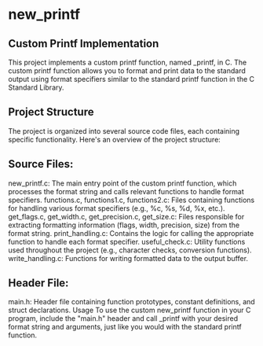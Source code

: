 # new_printf

## Custom Printf Implementation
This project implements a custom printf function, named _printf, in C. 
The custom printf function allows you to format and print data to the standard output using format specifiers similar to the standard printf function in the C Standard Library.

## Project Structure
The project is organized into several source code files, each containing specific functionality. Here's an overview of the project structure:

## Source Files:
new_printf.c: The main entry point of the custom printf function, which processes the format string and calls relevant functions to handle format specifiers.
functions.c, functions1.c, functions2.c: Files containing functions for handling various format specifiers (e.g., %c, %s, %d, %x, etc.).
get_flags.c, get_width.c, get_precision.c, get_size.c: Files responsible for extracting formatting information (flags, width, precision, size) from the format string.
print_handling.c: Contains the logic for calling the appropriate function to handle each format specifier.
useful_check.c: Utility functions used throughout the project (e.g., character checks, conversion functions).
write_handling.c: Functions for writing formatted data to the output buffer.
## Header File:
main.h: Header file containing function prototypes, constant definitions, and struct declarations.
Usage
To use the custom new_printf function in your C program, include the "main.h" header and call _printf with your desired format string and arguments, just like you would with the standard printf function.
